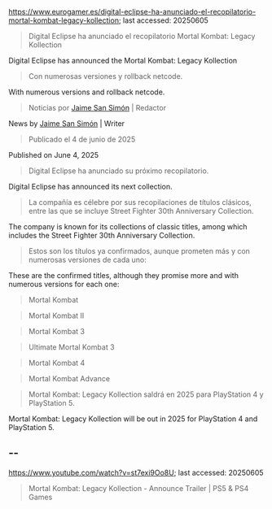 https://www.eurogamer.es/digital-eclipse-ha-anunciado-el-recopilatorio-mortal-kombat-legacy-kollection; last accessed: 20250605

> Digital Eclipse ha anunciado el recopilatorio Mortal Kombat: Legacy Kollection

Digital Eclipse has announced the Mortal Kombat: Legacy Kollection

> Con numerosas versiones y rollback netcode.

With numerous versions and rollback netcode.

> Noticias por [Jaime San Simón](https://www.eurogamer.es/authors/jaime-san-simon) | Redactor

News by [Jaime San Simón](https://www.eurogamer.es/authors/jaime-san-simon) | Writer

> Publicado el 4 de junio de 2025

Published on June 4, 2025

> Digital Eclipse ha anunciado su próximo recopilatorio.

Digital Eclipse has announced its next collection.

> La compañía es célebre por sus recopilaciones de títulos clásicos, entre las que se incluye Street Fighter 30th Anniversary Collection.

The company is known for its collections of classic titles, among which includes the Street Fighter 30th Anniversary Collection.

> Estos son los títulos ya confirmados, aunque prometen más y con numerosas versiones de cada uno:

These are the confirmed titles, although they promise more and with numerous versions for each one:

>    Mortal Kombat

>    Mortal Kombat II

>    Mortal Kombat 3

>    Ultimate Mortal Kombat 3

>    Mortal Kombat 4

>    Mortal Kombat Advance

> Mortal Kombat: Legacy Kollection saldrá en 2025 para PlayStation 4 y PlayStation 5.   

Mortal Kombat: Legacy Kollection will be out in 2025 for PlayStation 4 and PlayStation 5. 

## --

https://www.youtube.com/watch?v=st7exi9Oo8U; last accessed: 20250605

> Mortal Kombat: Legacy Kollection - Announce Trailer | PS5 & PS4 Games 
